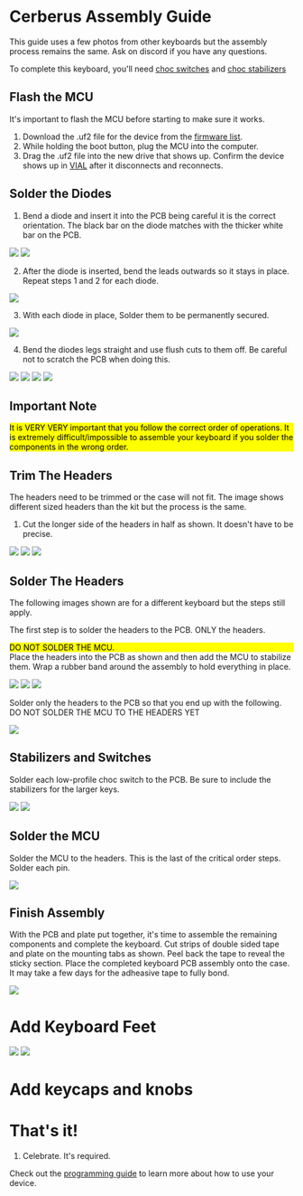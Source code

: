 # Cerberus Assembly Guide

This guide uses a few photos from other keyboards but the assembly process remains the same. Ask on discord if you have any questions.

To complete this keyboard, you'll need [choc switches]() and [choc stabilizers]()

## Flash the MCU

It's important to flash the MCU before starting to make sure it works.

1. Download the .uf2 file for the device from the [firmware list](/DownloadsAndFiles/firmware-download-list.html). 
2. While holding the boot button, plug the MCU into the computer. 
3. Drag the .uf2 file into the new drive that shows up. Confirm the device shows up in [VIAL](http://get.vial.today) after it disconnects and reconnects.

## Solder the Diodes

1. Bend a diode and insert it into the PCB being careful it is the correct orientation. The black bar on the diode matches with the thicker white bar on the PCB. 

![](/assets/R26/DSC00104.JPG)
![](/assets/R26/DSC00107.JPG)

2. After the diode is inserted, bend the leads outwards so it stays in place. Repeat steps 1 and 2 for each diode.

![](/assets/FinnGus/DSC08965.JPG)

3. With each diode in place, Solder them to be permanently secured.

![](/assets/R26/DSC00112.JPG)

4. Bend the diodes legs straight and use flush cuts to them off. Be careful not to scratch the PCB when doing this.

![](/assets/R26/DSC00113.JPG)
![](/assets/R26/DSC00114.JPG)
![](/assets/R26/DSC00115.JPG)
![](/assets/R26/DSC00116.JPG)

## Important Note


<div style="background-color: yellow; color: black;">It is VERY VERY important that you follow the correct order of operations. It is extremely difficult/impossible to assemble your keyboard if you solder the components in the wrong order.</div>

## Trim The Headers

The headers need to be trimmed or the case will not fit. The image shows different sized headers than the kit but the process is the same.

1. Cut the longer side of the headers in half as shown. It doesn't have to be precise.

![](/assets/R26/DSC00124.JPG)
![](/assets/R26/DSC00126.JPG)
![](/assets/R26/DSC00127.JPG)

## Solder The Headers

The following images shown are for a different keyboard but the steps still apply.

The first step is to solder the headers to the PCB. ONLY the headers. <div style="background-color: yellow; color: black;">DO NOT SOLDER THE MCU.</div> Place the headers into the PCB as shown and then add the MCU to stabilize them. Wrap a rubber band around the assembly to hold everything in place.

![](/assets/Richard/PXL_20230710_013040690.jpg)
![](/assets/Richard/PXL_20230710_013057459.jpg)
![](/assets/Richard/PXL_20230710_013124243.jpg)

Solder only the headers to the PCB so that you end up with the following. DO NOT SOLDER THE MCU TO THE HEADERS YET

![](/assets/Richard/PXL_20230710_013300382.jpg)


## Stabilizers and Switches

Solder each low-profile choc switch to the PCB. Be sure to include the stabilizers for the larger keys.

![](/assets/Cerberus/P_20240625_210113.jpg)
![](/assets/Cerberus/P_20240504_230105.jpg)

## Solder the MCU

Solder the MCU to the headers. This is the last of the critical order steps. Solder each pin.

![](/assets/Richard/PXL_20230710_013924498.jpg)


## Finish Assembly

With the PCB and plate put together, it's time to assemble the remaining components and complete the keyboard. Cut strips of double sided tape and plate on the mounting tabs as shown. Peel back the tape to reveal the sticky section. Place the completed keyboard PCB assembly onto the case. It may take a few days for the adheasive tape to fully bond.

![](/assets/Cerberus/PXL_20240618_014355759.jpeg)

# Add Keyboard Feet

![](/assets/KP69/PXL_20221017_200509052.jpg)
![](/assets/KP69/PXL_20221017_200512860.jpg)

# Add keycaps and knobs

# That's it!

1. Celebrate. It's required.

Check out the [programming guide](/programming.html) to learn more about how to use your device.
